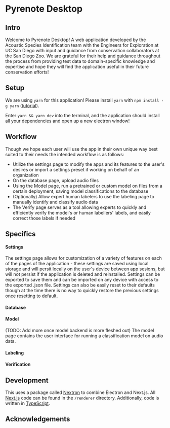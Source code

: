 # Pyrenote Desktop

## Intro

Welcome to Pyrenote Desktop! A web application developed by the Acoustic Species Identification team with the Engineers for Exploration at UC San Diego with input and guidance from conservation collaborators at the San Diego Zoo. We are grateful for their help and guidance throughout the process from providing test data to domain-specific knowledge and expertise and hope they will find the application useful in their future conservation efforts! 

## Setup

We are using `yarn` for this application! Please install `yarn` with `npm install -g yarn` ([tutorial](https://www.digitalocean.com/community/tutorials/how-to-install-and-use-the-yarn-package-manager-for-node-js)).

Enter `yarn && yarn dev` into the terminal, and the application should install all your dependencies and open up a new electron window!

## Workflow

Though we hope each user will use the app in their own unique way best suited to their needs the intended workflow is as follows:
- Utilize the settings page to modify the apps and its features to the user's desires or import a settings preset if working on behalf of an organization
- On the database page, upload audio files 
- Using the Model page, run a pretrained or custom model on files from a certain deployment, saving model classifications to the database
- (Optionally) Allow expert human labelers to use the labeling page to manually identify and classify audio data 
- The Verify page serves as a tool allowing experts to quickly and efficiently verify the model's or human labellers' labels, and easily correct those labels if needed

## Specifics

#### Settings

The settings page allows for customization of a variety of features on each of the pages of the application - these settings are saved using local storage and will persit locally on the user's device between app sesions, but will not persist if the application is deleted and reinstalled. Settings can be exported to save them and can be imported on any device with access to the exported .json file. Settings can also be easily reset to their defaults though at the time there is no way to quickly restore the previous settings once resetting to default.

#### Database

#### Model

(TODO: Add more once model backend is more fleshed out) The model page contains the user interface for running a classification model on audio data. 

#### Labeling

#### Verification

## Development

This uses a package called [Nextron](https://blog.logrocket.com/building-app-next-js-electron/) to combine Electron and Next.js. All [Next.js](https://nextjs.org/) code can be found in the `/renderer` directory. Additionally, code is written in [TypeScript](https://www.typescriptlang.org/).

## Acknowledgements

